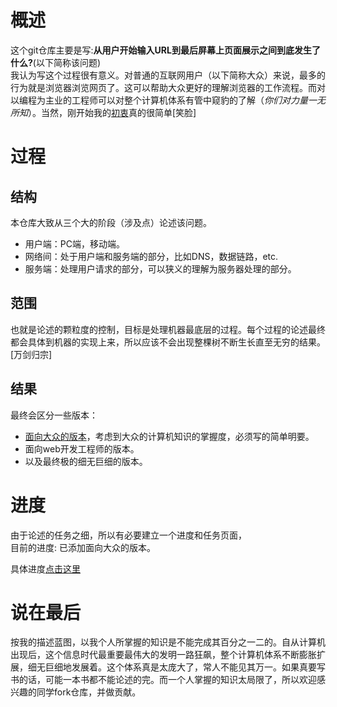# 概述
这个git仓库主要是写:**从用户开始输入URL到最后屏幕上页面展示之间到底发生了什么?**(以下简称该问题)  
我认为写这个过程很有意义。对普通的互联网用户（以下简称大众）来说，最多的行为就是浏览器浏览网页了。这可以帮助大众更好的理解浏览器的工作流程。而对以编程为主业的工程师可以对整个计算机体系有管中窥豹的了解（*你们对力量一无所知*）。当然，刚开始我的[初衷](./Original_intention.md)真的很简单[笑脸]

# 过程
## 结构
本仓库大致从三个大的阶段（涉及点）论述该问题。
- 用户端：PC端，移动端。
- 网络间：处于用户端和服务端的部分，比如DNS，数据链路，etc.
- 服务端：处理用户请求的部分，可以狭义的理解为服务器处理的部分。

## 范围
也就是论述的颗粒度的控制，目标是处理机器最底层的过程。每个过程的论述最终都会具体到机器的实现上来，所以应该不会出现整棵树不断生长直至无穷的结果。[万剑归宗]

## 结果
最终会区分一些版本：
- [面向大众的版本](./conclusion/conclusion4normal.md)，考虑到大众的计算机知识的掌握度，必须写的简单明要。
- 面向web开发工程师的版本。
- 以及最终极的细无巨细的版本。
# 进度
由于论述的任务之细，所以有必要建立一个进度和任务页面，  
目前的进度: 已添加面向大众的版本。

具体进度[点击这里](./Task_and_schedule.md)
# 说在最后
按我的描述蓝图，以我个人所掌握的知识是不能完成其百分之一二的。自从计算机出现后，这个信息时代最重要最伟大的发明一路狂飙，整个计算机体系不断膨胀扩展，细无巨细地发展着。这个体系真是太庞大了，常人不能见其万一。如果真要写书的话，可能一本书都不能论述的完。而一个人掌握的知识太局限了，所以欢迎感兴趣的同学fork仓库，并做贡献。